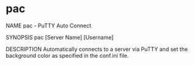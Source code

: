 # pac

NAME
       pac - PuTTY Auto Connect

SYNOPSIS
       pac  [Server Name]  [Username] 

DESCRIPTION
        Automatically connects to a server via PuTTY and set the background color as specified in the conf.ini file.
